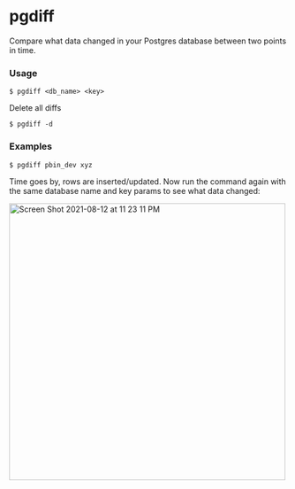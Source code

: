 # pgdiff

Compare what data changed in your Postgres database between two points in time.

### Usage

```
$ pgdiff <db_name> <key>
```

Delete all diffs

```
$ pgdiff -d
```

### Examples

```
$ pgdiff pbin_dev xyz
```

Time goes by, rows are inserted/updated. Now run the command again with the same database name and key params to see what data changed:

<img width="500" alt="Screen Shot 2021-08-12 at 11 23 11 PM" src="https://user-images.githubusercontent.com/10538978/129308814-936939ab-81e1-48a0-a583-6ccef3f5691e.png">

